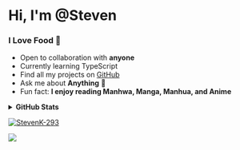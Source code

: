 # Hi, I'm @Steven

### I Love Food 🍔

- Open to collaboration with **anyone**
- Currently learning TypeScript
- Find all my projects on [GitHub](https://github.com/StevenK-293?tab=repositories)
- Ask me about **Anything** 💬
- Fun fact: **I enjoy reading Manhwa, Manga, Manhua, and Anime** 

<details>
  <summary><strong>GitHub Stats</strong></summary>
  <br />
  <table>
    <tr>
      <td valign="top" width="50%">
        <img src="https://github-readme-stats.vercel.app/api?username=StevenK-293&show_icons=true&count_private=true&hide_border=true&theme=dark" align="center"/>
        <img src="https://github-readme-streak-stats.herokuapp.com/?user=StevenK-293&theme=dark" alt="StevenK" />
      </td>
      <td valign="top" width="50%">
        <img alt="DIPU's GitHub Stats" src="https://github-readme-stats.vercel.app/api/top-langs/?username=StevenK-293&langs_count=8&theme=dark" align="left" style="width:100%"/>
      </td>
    </tr>
  </table>
</details>

<p align="left">
  <a href="https://github.com/ryo-ma/github-profile-trophy">
    <img src="https://github-profile-trophy.vercel.app/?username=StevenK-293&theme=discord" alt="StevenK-293" />
  </a>
</p>

![](https://komarev.com/ghpvc/?username=StevenK-293&style=plastic)
